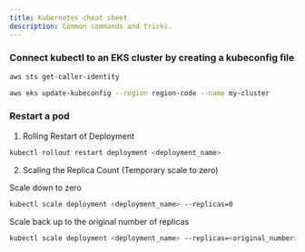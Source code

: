 ```yaml
---
title: Kubernetes cheat sheet
description: Common commands and tricks.
---
```

### Connect kubectl to an EKS cluster by creating a kubeconfig file

```sh
aws sts get-caller-identity
```

```sh
aws eks update-kubeconfig --region region-code --name my-cluster
```

### Restart a pod

1. Rolling Restart of Deployment

```sh
kubectl rollout restart deployment <deployment_name>
```

2. Scaling the Replica Count (Temporary scale to zero)

Scale down to zero

```sh
kubectl scale deployment <deployment_name> --replicas=0
```

Scale back up to the original number of replicas

```sh
kubectl scale deployment <deployment_name> --replicas=<original_number>
```

